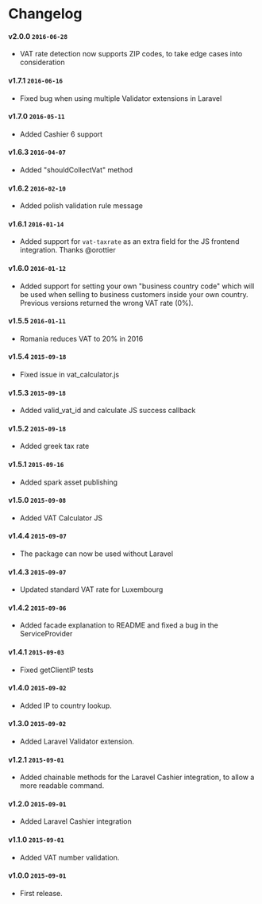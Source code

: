 # Changelog

#### v2.0.0 `2016-06-28`
- VAT rate detection now supports ZIP codes, to take edge cases into consideration 

#### v1.7.1 `2016-06-16`
- Fixed bug when using multiple Validator extensions in Laravel

#### v1.7.0 `2016-05-11`
- Added Cashier 6 support

#### v1.6.3 `2016-04-07`
- Added "shouldCollectVat" method

#### v1.6.2 `2016-02-10`
- Added polish validation rule message

#### v1.6.1 `2016-01-14`
- Added support for `vat-taxrate` as an extra field for the JS frontend integration. Thanks @orottier

#### v1.6.0 `2016-01-12`
- Added support for setting your own "business country code" which will be used when selling to business customers inside your own country. Previous versions returned the wrong VAT rate (0%).

#### v1.5.5 `2016-01-11`
- Romania reduces VAT to 20% in 2016

#### v1.5.4 `2015-09-18`
- Fixed issue in vat_calculator.js

#### v1.5.3 `2015-09-18`
- Added valid_vat_id and calculate JS success callback

#### v1.5.2 `2015-09-18`
- Added greek tax rate

#### v1.5.1 `2015-09-16`
- Added spark asset publishing

#### v1.5.0 `2015-09-08`
- Added VAT Calculator JS

#### v1.4.4 `2015-09-07`
- The package can now be used without Laravel

#### v1.4.3 `2015-09-07`
- Updated standard VAT rate for Luxembourg

#### v1.4.2 `2015-09-06`
- Added facade explanation to README and fixed a bug in the ServiceProvider

#### v1.4.1 `2015-09-03`
- Fixed getClientIP tests

#### v1.4.0 `2015-09-02`
- Added IP to country lookup.

#### v1.3.0 `2015-09-02`
- Added Laravel Validator extension.

#### v1.2.1 `2015-09-01`
- Added chainable methods for the Laravel Cashier integration, to allow a more readable command.

#### v1.2.0 `2015-09-01`
- Added Laravel Cashier integration

#### v1.1.0 `2015-09-01`
- Added VAT number validation.

#### v1.0.0 `2015-09-01`
- First release.